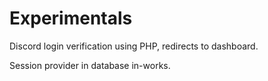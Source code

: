 # Experimentals 
Discord login verification using PHP, redirects to dashboard.

Session provider in database in-works.
